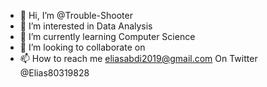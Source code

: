 - 👋 Hi, I’m @Trouble-Shooter
- 👀 I’m interested in Data Analysis 
- 🌱 I’m currently learning Computer Science
- 💞️ I’m looking to collaborate on 
- 📫 How to reach me eliasabdi2019@gmail.com
On Twitter @Elias80319828

<!---
Trouble-Shooter/Trouble-Shooter is a ✨ special ✨ repository because its `README.md` (this file) appears on your GitHub profile.
You can click the Preview link to take a look at your changes.
--->
